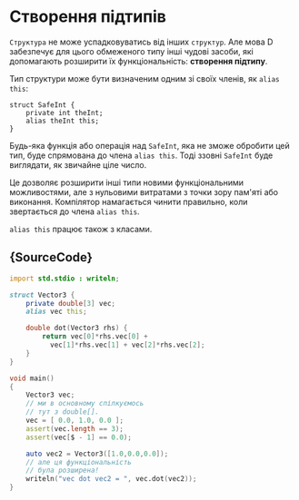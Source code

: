 # Створення підтипів

`Структура` не може успадковуватись від інших `структур`. Але мова D
забезпечує для цього обмеженого типу інші чудові засоби, які допомагають
розширити їх функціональність: **створення підтипу**.

Тип структури може бути визначеним одним зі своїх членів, як
`alias this`:

    struct SafeInt {
        private int theInt;
        alias theInt this;
    }

Будь-яка функція або операція над `SafeInt`, яка не зможе обробити цей
тип, буде спрямована до члена `alias this`. Тоді ззовні `SafeInt` буде
виглядати, як звичайне ціле число.

Це дозволяє розширити інші типи новими функціональними можливостями,
але з нульовими витратами з точки зору пам'яті або виконання.
Компілятор намагається чинити правильно, коли звертається до члена
`alias this`.

`alias this` працює також з класами.

## {SourceCode}

```d
import std.stdio : writeln;

struct Vector3 {
    private double[3] vec;
    alias vec this;

    double dot(Vector3 rhs) {
        return vec[0]*rhs.vec[0] +
          vec[1]*rhs.vec[1] + vec[2]*rhs.vec[2];
    }
}

void main()
{
    Vector3 vec;
    // ми в основному спілкуємось
    // тут з double[].
    vec = [ 0.0, 1.0, 0.0 ];
    assert(vec.length == 3);
    assert(vec[$ - 1] == 0.0);

    auto vec2 = Vector3([1.0,0.0,0.0]);
    // але ця функціональність
    // була розширена!
    writeln("vec dot vec2 = ", vec.dot(vec2));
}
```

